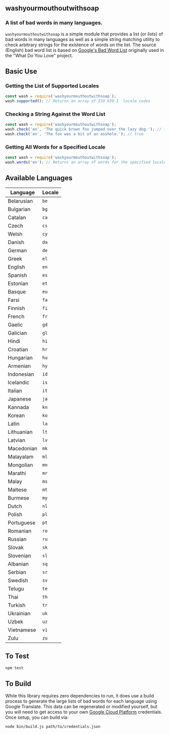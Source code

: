 ## washyourmouthoutwithsoap
### A list of bad words in many languages.

`washyourmouthoutwithsoap` is a simple module that provides a list (or *lists*) of bad words in many languages as well as a simple string matching utility to check arbitrary strings for the existence of words on the list. The source (English) bad word list is based on [Google's Bad Word List](https://github.com/MauriceButler/badwords) originally used in the "What Do You Love" project.

## Basic Use
### Getting the List of Supported Locales
```js
const wash = require('washyourmouthoutwithsoap');
wash.supported(); // Returns an array of ISO 639-1  locale codes
```

### Checking a String Against the Word List
```js
const wash = require('washyourmouthoutwithsoap');
wash.check('en', 'The quick brown fox jumped over the lazy dog.'); // false
wash.check('en', 'The fox was a bit of an asshole.'); // true
```

### Getting All Words for a Specified Locale
```js
const wash = require('washyourmouthoutwithsoap');
wash.words('en'); // Returns an array of words for the specified locale
```

## Available Languages
| Language   | Locale |
| ---------- | ------ |
| Belarusian | `be`   |
| Bulgarian  | `bg`   |
| Catalan    | `ca`   |
| Czech      | `cs`   |
| Welsh      | `cy`   |
| Danish     | `da`   |
| German     | `de`   |
| Greek      | `el`   |
| English    | `en`   |
| Spanish    | `es`   |
| Estonian   | `et`   |
| Basque     | `eu`   |
| Farsi      | `fa`   |
| Finnish    | `fi`   |
| French     | `fr`   |
| Gaelic     | `gd`   |
| Galician   | `gl`   |
| Hindi      | `hi`   |
| Croatian   | `hr`   |
| Hungarian  | `hu`   |
| Armenian   | `hy`   |
| Indonesian | `id`   |
| Icelandic  | `is`   |
| Italian    | `it`   |
| Japanese   | `ja`   |
| Kannada    | `kn`   |
| Korean     | `ko`   |
| Latin      | `la`   |
| Lithuanian | `lt`   |
| Latvian    | `lv`   |
| Macedonian | `mk`   |
| Malayalam  | `ml`   |
| Mongolian  | `mn`   |
| Marathi    | `mr`   |
| Malay      | `ms`   |
| Maltese    | `mt`   |
| Burmese    | `my`   |
| Dutch      | `nl`   |
| Polish     | `pl`   |
| Portuguese | `pt`   |
| Romanian   | `ro`   |
| Russian    | `ru`   |
| Slovak     | `sk`   |
| Slovenian  | `sl`   |
| Albanian   | `sq`   |
| Serbian    | `sr`   |
| Swedish    | `sv`   |
| Telugu     | `te`   |
| Thai       | `th`   |
| Turkish    | `tr`   |
| Ukrainian  | `uk`   |
| Uzbek      | `uz`   |
| Vietnamese | `vi`   |
| Zulu       | `zu`   |

## To Test
```bash
npm test
```

## To Build
While this library requires zero dependencies to run, it does use a build process to generate the large lists of bad words for each language using Google Translate. This data can be regenerated or modified yourself, but you will need to get access to your own [Google Cloud Platform](https://cloud.google.com/) credentials. Once setup, you can build via:

```bash
node bin/build.js path/to/credentials.json
```
